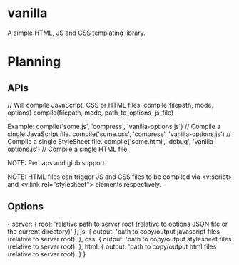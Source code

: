 vanilla
=======

A simple HTML, JS and CSS templating library.


Planning
==========

APIs
----------

// Will compile JavaScript, CSS or HTML files.
compile(filepath, mode, options)
compile(filepath, mode, path_to_options_js_file)

Example:
compile('some.js', 'compress', 'vanilla-options.js') // Compile a single JavaScript file.
compile('some.css', 'compress', 'vanilla-options.js') // Compile a single StyleSheet file.
compile('some.html', 'debug', 'vanilla-options.js') // Compile a single HTML file.

NOTE: Perhaps add glob support.

NOTE: HTML files can trigger JS and CSS files to be compiled
via <v:script> and <v:link rel="stylesheet"> elements respectively.


Options
----------

{
  server: {
    root: 'relative path to server root (relative to options JSON file or the current directory)'
  },
  js: {
    output: 'path to copy/output javascript files (relative to server root)'
  },
  css: {
    output: 'path to copy/output stylesheet files (relative to server root)'
  },
  html: {
    output: 'path to copy/output html files (relative to server root)'
  }
}